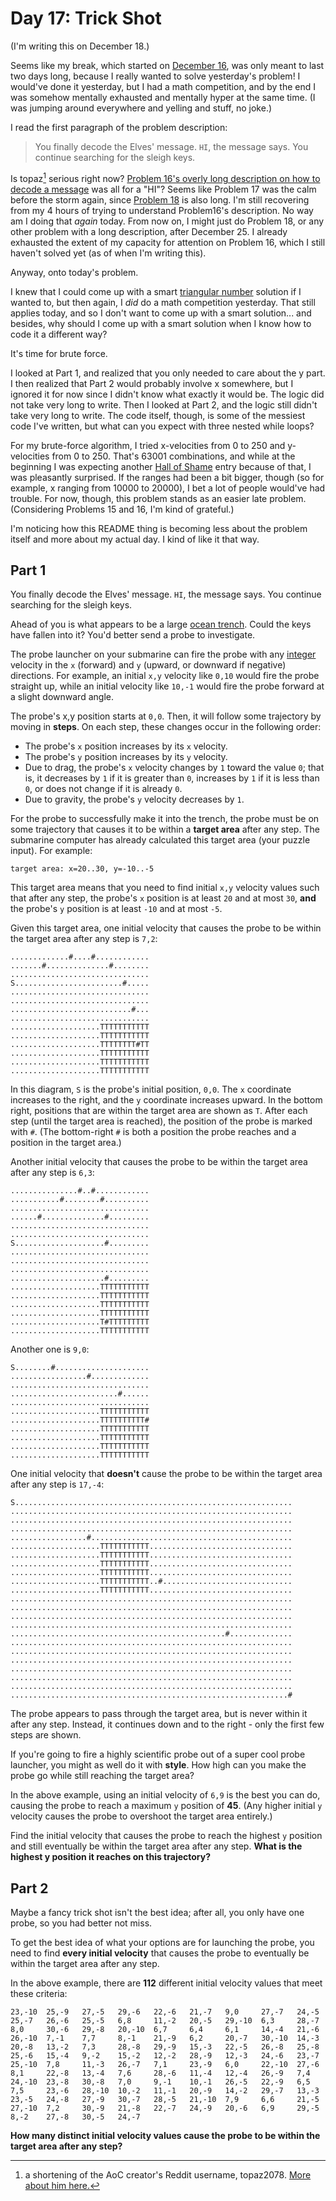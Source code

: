 # Day 17: Trick Shot
(I'm writing this on December 18.)

Seems like my break, which started on [December 16](https://github.com/Daphne-Qin/AdventOfCode2021/tree/main/Problem16#day-16-packet-decoder), was only meant to last two days long, because I really wanted to solve yesterday's problem! I would've done it yesterday, but I had a math competition, and by the end I was somehow mentally exhausted and mentally hyper at the same time. (I was jumping around everywhere and yelling and stuff, no joke.)

I read the first paragraph of the problem description:

> You finally decode the Elves' message. `HI`, the message says. You continue searching for the sleigh keys.

Is topaz[^1] serious right now? [Problem 16's overly long description on how to decode a message](https://adventofcode.com/2021/day/16) was all for a "HI"? Seems like Problem 17 was the calm before the storm again, since [Problem 18](https://adventofcode.com/2021/day/18) is also long. I'm still recovering from my 4 hours of trying to understand Problem16's description. No way am I doing that *again* today. From now on, I might just do Problem 18, or any other problem with a long description, after December 25. I already exhausted the extent of my capacity for attention on Problem 16, which I still haven't solved yet (as of when I'm writing this).

Anyway, onto today's problem.

I knew that I could come up with a smart [triangular number](https://en.wikipedia.org/wiki/Triangular_number) solution if I wanted to, but then again, I *did* do a math competition yesterday. That still applies today, and so I don't want to come up with a smart solution... and besides, why should I come up with a smart solution when I know how to code it a different way?

It's time for brute force.

I looked at Part 1, and realized that you only needed to care about the y part. I then realized that Part 2 would probably involve x somewhere, but I ignored it for now since I didn't know what exactly it would be. The logic did not take very long to write. Then I looked at Part 2, and the logic still didn't take very long to write. The code itself, though, is some of the messiest code I've written, but what can you expect with three nested while loops?

For my brute-force algorithm, I tried x-velocities from 0 to 250 and y-velocities from 0 to 250. That's 63001 combinations, and while at the beginning I was expecting another [Hall of Shame](https://github.com/Daphne-Qin/AdventOfCode2021#longest-runtimes-hall-of-shame-fame) entry because of that, I was pleasantly surprised. If the ranges had been a bit bigger, though (so for example, x ranging from 10000 to 20000), I bet a lot of people would've had trouble. For now, though, this problem stands as an easier late problem. (Considering Problems 15 and 16, I'm kind of grateful.)


I'm noticing how this README thing is becoming less about the problem itself and more about my actual day. I kind of like it that way.

## Part 1
You finally decode the Elves' message. `HI`, the message says. You continue searching for the sleigh keys.

Ahead of you is what appears to be a large [ocean trench](https://en.wikipedia.org/wiki/Oceanic_trench). Could the keys have fallen into it? You'd better send a probe to investigate.

The probe launcher on your submarine can fire the probe with any [integer](https://en.wikipedia.org/wiki/Integer) velocity in the `x` (forward) and `y` (upward, or downward if negative) directions. For example, an initial `x,y` velocity like `0,10` would fire the probe straight up, while an initial velocity like `10,-1` would fire the probe forward at a slight downward angle.

The probe's x,y position starts at `0,0`. Then, it will follow some trajectory by moving in **steps**. On each step, these changes occur in the following order:

- The probe's `x` position increases by its `x` velocity.
- The probe's `y` position increases by its `y` velocity.
- Due to drag, the probe's `x` velocity changes by `1` toward the value `0`; that is, it decreases by `1` if it is greater than `0`, increases by `1` if it is less than `0`, or does not change if it is already `0`.
- Due to gravity, the probe's `y` velocity decreases by `1`.

For the probe to successfully make it into the trench, the probe must be on some trajectory that causes it to be within a **target area** after any step. The submarine computer has already calculated this target area (your puzzle input). For example:

`target area: x=20..30, y=-10..-5`

This target area means that you need to find initial `x,y` velocity values such that after any step, the probe's `x` position is at least `20` and at most `30`, **and** the probe's `y` position is at least `-10` and at most `-5`.

Given this target area, one initial velocity that causes the probe to be within the target area after any step is `7,2`:

```
.............#....#............
.......#..............#........
...............................
S........................#.....
...............................
...............................
...........................#...
...............................
....................TTTTTTTTTTT
....................TTTTTTTTTTT
....................TTTTTTTT#TT
....................TTTTTTTTTTT
....................TTTTTTTTTTT
....................TTTTTTTTTTT
```

In this diagram, `S` is the probe's initial position, `0,0`. The `x` coordinate increases to the right, and the `y` coordinate increases upward. In the bottom right, positions that are within the target area are shown as `T`. After each step (until the target area is reached), the position of the probe is marked with `#`. (The bottom-right `#` is both a position the probe reaches and a position in the target area.)

Another initial velocity that causes the probe to be within the target area after any step is `6,3`:

```
...............#..#............
...........#........#..........
...............................
......#..............#.........
...............................
...............................
S....................#.........
...............................
...............................
...............................
.....................#.........
....................TTTTTTTTTTT
....................TTTTTTTTTTT
....................TTTTTTTTTTT
....................TTTTTTTTTTT
....................T#TTTTTTTTT
....................TTTTTTTTTTT
```

Another one is `9,0`:

```
S........#.....................
.................#.............
...............................
........................#......
...............................
....................TTTTTTTTTTT
....................TTTTTTTTTT#
....................TTTTTTTTTTT
....................TTTTTTTTTTT
....................TTTTTTTTTTT
....................TTTTTTTTTTT
```

One initial velocity that **doesn't** cause the probe to be within the target area after any step is `17,-4`:

```
S..............................................................
...............................................................
...............................................................
...............................................................
.................#.............................................
....................TTTTTTTTTTT................................
....................TTTTTTTTTTT................................
....................TTTTTTTTTTT................................
....................TTTTTTTTTTT................................
....................TTTTTTTTTTT..#.............................
....................TTTTTTTTTTT................................
...............................................................
...............................................................
...............................................................
...............................................................
................................................#..............
...............................................................
...............................................................
...............................................................
...............................................................
...............................................................
...............................................................
..............................................................#
```

The probe appears to pass through the target area, but is never within it after any step. Instead, it continues down and to the right - only the first few steps are shown.

If you're going to fire a highly scientific probe out of a super cool probe launcher, you might as well do it with **style**. How high can you make the probe go while still reaching the target area?

In the above example, using an initial velocity of `6,9` is the best you can do, causing the probe to reach a maximum `y` position of **45**. (Any higher initial `y` velocity causes the probe to overshoot the target area entirely.)

Find the initial velocity that causes the probe to reach the highest `y` position and still eventually be within the target area after any step. **What is the highest y position it reaches on this trajectory?**

## Part 2
Maybe a fancy trick shot isn't the best idea; after all, you only have one probe, so you had better not miss.

To get the best idea of what your options are for launching the probe, you need to find **every initial velocity** that causes the probe to eventually be within the target area after any step.

In the above example, there are **112** different initial velocity values that meet these criteria:

```
23,-10  25,-9   27,-5   29,-6   22,-6   21,-7   9,0     27,-7   24,-5
25,-7   26,-6   25,-5   6,8     11,-2   20,-5   29,-10  6,3     28,-7
8,0     30,-6   29,-8   20,-10  6,7     6,4     6,1     14,-4   21,-6
26,-10  7,-1    7,7     8,-1    21,-9   6,2     20,-7   30,-10  14,-3
20,-8   13,-2   7,3     28,-8   29,-9   15,-3   22,-5   26,-8   25,-8
25,-6   15,-4   9,-2    15,-2   12,-2   28,-9   12,-3   24,-6   23,-7
25,-10  7,8     11,-3   26,-7   7,1     23,-9   6,0     22,-10  27,-6
8,1     22,-8   13,-4   7,6     28,-6   11,-4   12,-4   26,-9   7,4
24,-10  23,-8   30,-8   7,0     9,-1    10,-1   26,-5   22,-9   6,5
7,5     23,-6   28,-10  10,-2   11,-1   20,-9   14,-2   29,-7   13,-3
23,-5   24,-8   27,-9   30,-7   28,-5   21,-10  7,9     6,6     21,-5
27,-10  7,2     30,-9   21,-8   22,-7   24,-9   20,-6   6,9     29,-5
8,-2    27,-8   30,-5   24,-7
```

**How many distinct initial velocity values cause the probe to be within the target area after any step?**

[^1]: a shortening of the AoC creator's Reddit username, topaz2078. [More about him here.](https://adventofcode.com/2021/about)
